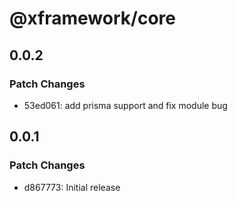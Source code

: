 # @xframework/core

## 0.0.2

### Patch Changes

- 53ed061: add prisma support and fix module bug

## 0.0.1

### Patch Changes

- d867773: Initial release
